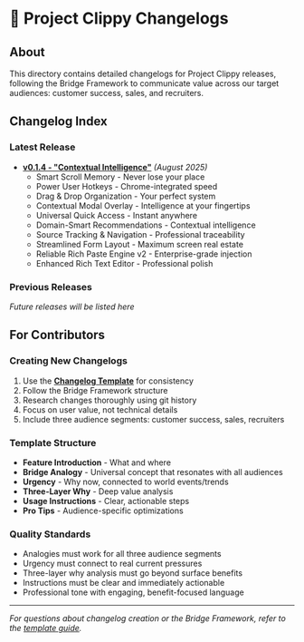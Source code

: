# 📝 Project Clippy Changelogs

## About
This directory contains detailed changelogs for Project Clippy releases, following the Bridge Framework to communicate value across our target audiences: customer success, sales, and recruiters.

## Changelog Index

### Latest Release
- **[v0.1.4 - "Contextual Intelligence"](./v0.1.4.md)** *(August 2025)*
  - Smart Scroll Memory - Never lose your place
  - Power User Hotkeys - Chrome-integrated speed
  - Drag & Drop Organization - Your perfect system
  - Contextual Modal Overlay - Intelligence at your fingertips
  - Universal Quick Access - Instant anywhere
  - Domain-Smart Recommendations - Contextual intelligence
  - Source Tracking & Navigation - Professional traceability
  - Streamlined Form Layout - Maximum screen real estate
  - Reliable Rich Paste Engine v2 - Enterprise-grade injection
  - Enhanced Rich Text Editor - Professional polish

### Previous Releases
*Future releases will be listed here*

## For Contributors

### Creating New Changelogs
1. Use the **[Changelog Template](./CHANGELOG_TEMPLATE.md)** for consistency
2. Follow the Bridge Framework structure
3. Research changes thoroughly using git history
4. Focus on user value, not technical details
5. Include three audience segments: customer success, sales, recruiters

### Template Structure
- **Feature Introduction** - What and where
- **Bridge Analogy** - Universal concept that resonates with all audiences  
- **Urgency** - Why now, connected to world events/trends
- **Three-Layer Why** - Deep value analysis
- **Usage Instructions** - Clear, actionable steps
- **Pro Tips** - Audience-specific optimizations

### Quality Standards
- Analogies must work for all three audience segments
- Urgency must connect to real current pressures
- Three-layer why analysis must go beyond surface benefits
- Instructions must be clear and immediately actionable
- Professional tone with engaging, benefit-focused language

---

*For questions about changelog creation or the Bridge Framework, refer to the [template guide](./CHANGELOG_TEMPLATE.md).*